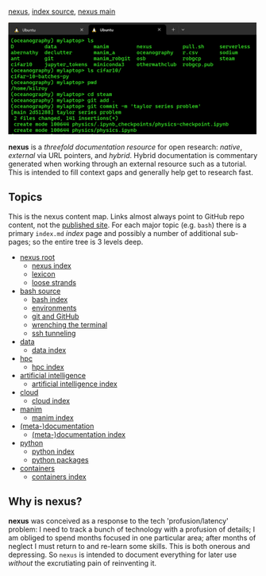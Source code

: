 [nexus](https://robfatland.github.io/nexus), [index source](https://github.com/robfatland/nexus/blob/gh-pages/index.md), 
[nexus main](https://github.com/robfatland/nexus/tree/main)


<img src="assets/img/greenandblack.png"
     alt="green and black icon"
     width="500"
     style="float: center; margin-right: 10px;" />



**nexus** is a *threefold documentation resource* for open research: *native*, *external* via URL pointers, 
and *hybrid*. Hybrid documentation is commentary generated when working through an external resource such 
as a tutorial. This is intended to fill context gaps and generally help get to research fast.


## Topics


This is the nexus content map. Links almost always point to GitHub repo content, 
not the [published site](https://robfatland.github.io/nexus). For each major
topic (e.g. `bash`) there is a primary `index.md` *index* page and possibly
a number of additional sub-pages; so the entire tree is 3 levels deep. 


- [nexus root]()
    - [nexus index](https://github.com/robfatland/nexus/blob/gh-pages/index.md)
    - [lexicon](https://github.com/robfatland/nexus/blob/gh-pages/lexicon.md)
    - [loose strands](https://github.com/robfatland/nexus/blob/gh-pages/loosestrands.md)
- [bash source](https://github.com/robfatland/nexus/blob/gh-pages/bash/index.md)
    - [bash index](https://github.com/robfatland/nexus/blob/gh-pages/bash/index.md)
    - [environments](https://github.com/robfatland/nexus/blob/gh-pages/env/index.md)
    - [git and GitHub](https://github.com/robfatland/nexus/blob/gh-pages/git/index.md)
    - [wrenching the terminal](https://github.com/robfatland/nexus/blob/gh-pages/bash/terminal.md)
    - [ssh tunneling](https://github.com/robfatland/nexus/blob/gh-pages/bash/tunnels.md)
- [data](https://github.com/robfatland/nexus/blob/gh-pages/data/index.md)
    - [data index](https://github.com/robfatland/nexus/blob/gh-pages/data/index.md)
- [hpc](https://github.com/robfatland/nexus/blob/gh-pages/hpc/index.md)
    - [hpc index](https://github.com/robfatland/nexus/blob/gh-pages/hpc/index.md)
- [artificial intelligence](https://github.com/robfatland/nexus/blob/gh-pages/ai/index.md)
    - [artificial intelligence index](https://github.com/robfatland/nexus/blob/gh-pages/ai/index.md)
- [cloud](https://github.com/robfatland/nexus/blob/gh-pages/cloud/index.md)
    - [cloud index](https://github.com/robfatland/nexus/blob/gh-pages/cloud/index.md)
- [manim](https://github.com/robfatland/nexus/blob/gh-pages/manim/index.md)
    - [manim index](https://github.com/robfatland/nexus/blob/gh-pages/manim/index.md)
- [(meta-)documentation](https://github.com/robfatland/nexus/blob/gh-pages/documentation/index.md)
    - [(meta-)documentation index](https://github.com/robfatland/nexus/blob/gh-pages/documentation/index.md)
- [python](https://github.com/robfatland/nexus/blob/gh-pages/python/index.md)
    - [python index](https://github.com/robfatland/nexus/blob/gh-pages/python/index.md)
    - [python packages]()
- [containers](https://github.com/robfatland/nexus/blob/gh-pages/containers/index.md)
    - [containers index](https://github.com/robfatland/nexus/blob/gh-pages/containers/index.md)


## Why is nexus?


**nexus** was conceived as a response to the tech 'profusion/latency' problem: I need to track a bunch
of technology with a profusion of details; I am obliged to spend months focused in one particular area; 
after months of neglect I must return to and re-learn some skills. This is both onerous and depressing.
So `nexus` is intended to document everything for later use *without* the excrutiating pain of reinventing it.

